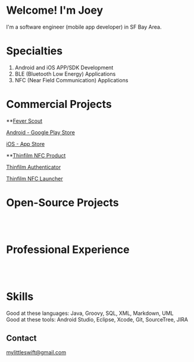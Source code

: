 # Welcome! I'm Joey

I'm a software engineer (mobile app developer) in SF Bay Area. <br />

# Specialties
1. Android and iOS APP/SDK Development
2. BLE (Bluetooth Low Energy) Applications
3. NFC (Near Field Communication) Applications

# Commercial Projects

**[Fever Scout](https://feverscout.com) <br /> 

[Android - Google Play Store](https://play.google.com/store/apps/details?id=com.vivalnk.feverscout&hl=en) <br />

[iOS - App Store](https://itunes.apple.com/us/app/fever-scout/id1095852565?mt=8) <br />





**[Thinfilm NFC Product](http://thinfilm.no/products-nfc-solutions) <br /> 

[Thinfilm Authenticator](https://play.google.com/store/apps/details?id=no.thinfilm.opensenseauth&hl=en) <br /> 


[Thinfilm NFC Launcher](https://play.google.com/store/apps/details?id=no.thinfilm.launcher&hl=en) <br /> 






# Open-Source Projects


<br /> 
<br /> 



# Professional Experience
<br /> 
<br /> 


# Skills
Good at these languages: Java, Groovy, SQL, XML, Markdown, UML<br /> 
Good at these tools: Android Studio, Eclipse, Xcode, Git, SourceTree, JIRA <br /> 

## Contact
<mylittleswift@gmail.com>
